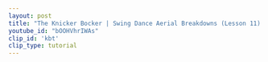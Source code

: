 ```yaml
---
layout: post
title: "The Knicker Bocker | Swing Dance Aerial Breakdowns (Lesson 11) | Shauna Marble | Lindy Hop"
youtube_id: "bOOHVhrIWAs"
clip_id: 'kbt'
clip_type: tutorial
---
```

